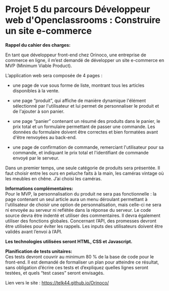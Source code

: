 # Projet 5 du parcours Développeur web d'Openclassrooms : Construire un site e-commerce

__Rappel du cahier des charges:__

En tant que développeur front-end chez Orinoco, une entreprise de commerce en ligne, il m’est demandé de développer un site e-commerce en MVP (Minimum Viable Product). 

L’application web sera composée de 4 pages :   
* une page de vue sous forme de liste, montrant tous les articles disponibles à la vente.

* une page “produit”, qui affiche de manière dynamique l'élément sélectionné par l'utilisateur et lui permet de personnaliser le produit et de l'ajouter à son panier.

* une page “panier” contenant un résumé des produits dans le panier, le prix total et un formulaire permettant de passer une commande. Les données du formulaire doivent être correctes et bien formatées avant d'être renvoyées au back-end. 

* une page de confirmation de commande, remerciant l'utilisateur pour sa commande, et indiquant le prix total et l'identifiant de commande envoyé par le serveur.

Dans un premier temps, une seule catégorie de produits sera présentée. Il faut choisir entre les ours en peluche faits à la main, les  caméras vintage  où les meubles en chêne. J’ai choisi les caméras.

__Informations complémentaires:__  
Pour le MVP, la personnalisation du produit ne sera pas fonctionnelle : la page contenant un seul article aura un menu déroulant permettant à l'utilisateur de choisir une option de personnalisation, mais celle-ci ne sera ni envoyée au serveur ni reflétée dans la réponse du serveur. Le code source devra être indenté et utiliser des commentaires. Il devra également utiliser des fonctions globales. Concernant l’API, des promesses devront être utilisées pour éviter les rappels. Les inputs des utilisateurs doivent être validés avant l’envoi à l’API.

__Les technologies utilisées seront HTML, CSS et Javascript.__

__Planification de tests unitaires:__   
Ces tests devront couvrir au minimum 80 % de la base de code pour le front-end. Il est demandé de  formaliser un plan pour atteindre ce résultat, sans obligation d’écrire ces tests et d’expliquez quelles lignes seront testées, et quels “test cases” seront envisagés.

Lien vers le site : https://telk44.github.io/Orinoco/









